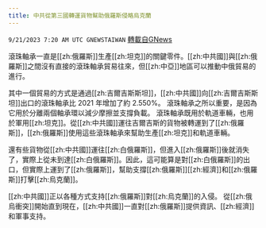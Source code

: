 ```yaml
---
title: 中共從第三國轉運貨物幫助俄羅斯侵略烏克蘭
---
```

`9/21/2023 7:20 AM UTC GNEWSTAIWAN` [轉載自GNews](https://gnews.org/articles/1720113)



滾珠軸承一直是[[zh:俄羅斯]]生產[[zh:坦克]]的關鍵零件。[[zh:中共國]]與[[zh:俄羅斯]]之間沒有直接的滾珠軸承貿易往來，但[[zh:中亞]]地區可以推動中俄貿易的進行。  

其中一個貿易的方式是通過[[zh:吉爾吉斯斯坦]]，[[zh:中共國]]向[[zh:吉爾吉斯斯坦]]出口的滾珠軸承比 2021 年增加了約 2.550%。 滾珠軸承之所以重要，是因為它用於分離兩個軸承環以減少摩擦並支撐負載。 滾珠軸承既用於軌道車輛，也用於軍用[[zh:坦克]]。從[[zh:中共國]]運往吉爾吉斯的貨物被轉運到了[[zh:俄羅斯]]，[[zh:俄羅斯]]使用這些滾珠軸承來幫助生產[[zh:坦克]]和軌道車輛。

  

還有些貨物從[[zh:中共國]]運往[[zh:白俄羅斯]]，但進入[[zh:俄羅斯]]後就消失了，實際上從未到達[[zh:白俄羅斯]]。因此，這可能算是對[[zh:白俄羅斯]]的出口，但實際上運到了[[zh:俄羅斯]]，幫助支撐[[zh:俄羅斯]][[zh:經濟]]和[[zh:俄羅斯]]打擊[[zh:烏克蘭]]。

  

[[zh:中共國]]正以各種方式支持[[zh:俄羅斯]]對[[zh:烏克蘭]]的入侵。 從[[zh:俄烏衝突]]開始直到現在，[[zh:中共國]]一直對[[zh:俄羅斯]]提供資訊、[[zh:經濟]]和軍事支持。

